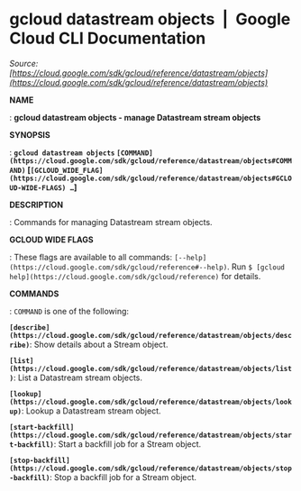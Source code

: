 # gcloud datastream objects  |  Google Cloud CLI Documentation

*Source: [https://cloud.google.com/sdk/gcloud/reference/datastream/objects](https://cloud.google.com/sdk/gcloud/reference/datastream/objects)*

**NAME**

: **gcloud datastream objects - manage Datastream stream objects**

**SYNOPSIS**

: **`gcloud datastream objects` `[COMMAND](https://cloud.google.com/sdk/gcloud/reference/datastream/objects#COMMAND)` [`[GCLOUD_WIDE_FLAG](https://cloud.google.com/sdk/gcloud/reference/datastream/objects#GCLOUD-WIDE-FLAGS) …`]**

**DESCRIPTION**

: Commands for managing Datastream stream objects.

**GCLOUD WIDE FLAGS**

: These flags are available to all commands: `[--help](https://cloud.google.com/sdk/gcloud/reference#--help)`.
Run `$ [gcloud help](https://cloud.google.com/sdk/gcloud/reference)` for details.

**COMMANDS**

: ``COMMAND`` is one of the following:

**`[describe](https://cloud.google.com/sdk/gcloud/reference/datastream/objects/describe)`**:
Show details about a Stream object.

**`[list](https://cloud.google.com/sdk/gcloud/reference/datastream/objects/list)`**:
List a Datastream stream objects.

**`[lookup](https://cloud.google.com/sdk/gcloud/reference/datastream/objects/lookup)`**:
Lookup a Datastream stream object.

**`[start-backfill](https://cloud.google.com/sdk/gcloud/reference/datastream/objects/start-backfill)`**:
Start a backfill job for a Stream object.

**`[stop-backfill](https://cloud.google.com/sdk/gcloud/reference/datastream/objects/stop-backfill)`**:
Stop a backfill job for a Stream object.
